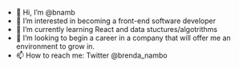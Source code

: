 - 👋 Hi, I’m @bnamb
- 👀 I’m interested in becoming a front-end software developer
- 🌱 I’m currently learning React and data stuctures/algotrithms
- 💞️ I’m looking to begin a career in a company that will offer me an environment to grow in.
- 📫 How to reach me: Twitter @brenda_nambo

<!---
bnamb/bnamb is a ✨ special ✨ repository because its `README.md` (this file) appears on your GitHub profile.
You can click the Preview link to take a look at your changes.
--->
